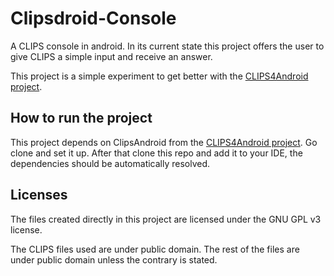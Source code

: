 Clipsdroid-Console
==================

A CLIPS console in android.
In its current state this project offers the user to give CLIPS a simple input and receive an answer.

This project is a simple experiment to get better with the [CLIPS4Android project](https://github.com/gomezgoiri/CLIPS4Android).

How to run the project
----------------------
This project depends on ClipsAndroid from the [CLIPS4Android project](https://github.com/gomezgoiri/CLIPS4Android). Go clone and set it up. After that clone this repo and add it to your IDE, the dependencies should be automatically resolved.

Licenses
--------
The files created directly in this project are licensed under the GNU GPL v3 license.

The CLIPS files used are under public domain.
The rest of the files are under public domain unless the contrary is stated.
